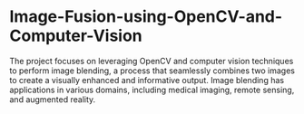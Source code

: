 # Image-Fusion-using-OpenCV-and-Computer-Vision
The project focuses on leveraging OpenCV and computer vision techniques to perform image blending, a process that seamlessly combines two images to create a visually enhanced and informative output. Image blending has applications in various domains, including medical imaging, remote sensing, and augmented reality.
